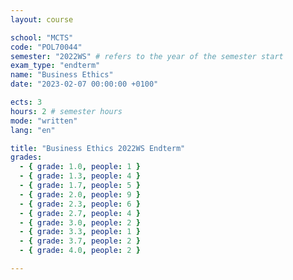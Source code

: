 ```yaml
---
layout: course

school: "MCTS"
code: "POL70044"
semester: "2022WS" # refers to the year of the semester start
exam_type: "endterm"
name: "Business Ethics"
date: "2023-02-07 00:00:00 +0100"

ects: 3
hours: 2 # semester hours
mode: "written"
lang: "en"

title: "Business Ethics 2022WS Endterm"
grades:
  - { grade: 1.0, people: 1 }
  - { grade: 1.3, people: 4 }
  - { grade: 1.7, people: 5 }
  - { grade: 2.0, people: 9 }
  - { grade: 2.3, people: 6 }
  - { grade: 2.7, people: 4 }
  - { grade: 3.0, people: 2 }
  - { grade: 3.3, people: 1 }
  - { grade: 3.7, people: 2 }
  - { grade: 4.0, people: 2 }

---
```



